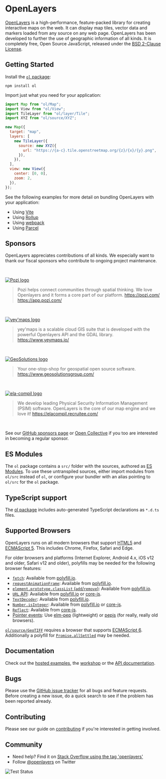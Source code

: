 # OpenLayers

[OpenLayers](https://openlayers.org/) is a high-performance, feature-packed library for creating interactive maps on the web. It can display map tiles, vector data and markers loaded from any source on any web page. OpenLayers has been developed to further the use of geographic information of all kinds. It is completely free, Open Source JavaScript, released under the [BSD 2-Clause License](https://opensource.org/licenses/BSD-2-Clause).

## Getting Started

Install the [`ol` package](https://www.npmjs.com/package/ol):

```
npm install ol
```

Import just what you need for your application:

```js
import Map from "ol/Map";
import View from "ol/View";
import TileLayer from "ol/layer/Tile";
import XYZ from "ol/source/XYZ";

new Map({
  target: "map",
  layers: [
    new TileLayer({
      source: new XYZ({
        url: "https://{a-c}.tile.openstreetmap.org/{z}/{x}/{y}.png",
      }),
    }),
  ],
  view: new View({
    center: [0, 0],
    zoom: 2,
  }),
});
```

See the following examples for more detail on bundling OpenLayers with your application:

- Using [Vite](https://github.com/openlayers/ol-vite)
- Using [Rollup](https://github.com/openlayers/ol-rollup)
- Using [webpack](https://github.com/openlayers/ol-webpack)
- Using [Parcel](https://github.com/openlayers/ol-parcel)

## Sponsors

OpenLayers appreciates contributions of all kinds. We especially want to thank our fiscal sponsors who contribute to ongoing project maintenance.

<br>

[![Pozi logo](./sponsor-logos/pozi.png)](https://pozi.com/)

> Pozi helps connect communities through spatial thinking.
> We love Openlayers and it forms a core part of our platform.
> https://pozi.com/ https://app.pozi.com/

<br>

[![yey'maps logo](./sponsor-logos/yeymaps.png)](https://www.yeymaps.io/)

> yey'maps is a scalable cloud GIS suite that is developed with the
> powerful Openlayers API and the GDAL library.
> https://www.yeymaps.io/

<br>

[![GeoSolutions logo](./sponsor-logos/geosolutions.png)](https://www.geosolutionsgroup.com/)

> Your one-stop-shop for geospatial open source software.
> https://www.geosolutionsgroup.com/

<br>

[![ela-compil logo](./sponsor-logos/ela-compil.png)](https://ela.pl/)

> We develop leading Physical Security Information Management (PSIM) software.
> OpenLayers is the core of our map engine and we love it!
> https://elacompil.recruitee.com/

<br>

See our [GitHub sponsors page](https://github.com/sponsors/openlayers) or [Open Collective](https://opencollective.com/openlayers/contribute/sponsors-214/checkout) if you too are interested in becoming a regular sponsor.

## ES Modules

The `ol` package contains a `src/` folder with the sources, authored as [ES Modules](https://developer.mozilla.org/en-US/docs/Web/JavaScript/Guide/Modules). To use these untranspiled sources, either import modules from `ol/src` instead of `ol`, or configure your bundler with an alias pointing to `ol/src` for the `ol` package.

## TypeScript support

The [ol package](https://npmjs.com/package/ol) includes auto-generated TypeScript declarations as `*.d.ts` files.

## Supported Browsers

OpenLayers runs on all modern browsers that support [HTML5](https://html.spec.whatwg.org/multipage/) and [ECMAScript 5](https://262.ecma-international.org/5.1/). This includes Chrome, Firefox, Safari and Edge.

For older browsers and platforms (Internet Explorer, Android 4.x, iOS v12 and older, Safari v12 and older), polyfills may be needed for the following browser features:

- [`fetch`](https://caniuse.com/fetch): Available from [polyfill.io](https://polyfill.io/).
- [`requestAnimationFrame`](https://caniuse.com/requestanimationframe): Available from [polyfill.io](https://polyfill.io/).
- [`element.prototype.classList` (`add`/`remove`)](https://caniuse.com/classlist): Available from [polyfill.io](https://polyfill.io/).
- [`URL` API](https://caniuse.com/url): Available from [polyfill.io](https://polyfill.io/) or [core-js](https://cdnjs.com/libraries/core-js/).
- [`TextDecoder`](https://caniuse.com/textencoder): Available from [polyfill.io](https://polyfill.io/).
- [`Number.isInteger`](https://caniuse.com/isInteger): Available from [polyfill.io](https://polyfill.io/) or [core-js](https://cdnjs.com/libraries/core-js/).
- [`Reflect`](https://caniuse.com/mdn-javascript_builtins_reflect): Available from [core-js](https://cdnjs.com/libraries/core-js/).
- [Pointer events](https://caniuse.com/pointer): Use [elm-pep](https://npmjs.com/package/elm-pep) (lightweight) or [pepjs](https://npmjs.com/package/pepjs) (for really, really old browsers).

[`ol/source/GeoTIFF`](https://openlayers.org/en/latest/apidoc/module-ol_source_GeoTIFF-GeoTIFFSource.html) requires a browser that supports [ECMAScript 6](https://262.ecma-international.org/6.0/). Additionally a polyfill for [`Promise.allSettled`](https://caniuse.com/mdn-javascript_builtins_promise_allsettled) may be needed.

## Documentation

Check out the [hosted examples](https://openlayers.org/en/latest/examples/), the [workshop](https://openlayers.org/workshop/) or the [API documentation](https://openlayers.org/en/latest/apidoc/).

## Bugs

Please use the [GitHub issue tracker](https://github.com/openlayers/openlayers/issues) for all bugs and feature requests. Before creating a new issue, do a quick search to see if the problem has been reported already.

## Contributing

Please see our guide on [contributing](CONTRIBUTING.md) if you're interested in getting involved.

## Community

- Need help? Find it on [Stack Overflow using the tag 'openlayers'](https://stackoverflow.com/questions/tagged/openlayers)
- Follow [@openlayers](https://twitter.com/openlayers) on Twitter

![Test Status](https://github.com/openlayers/openlayers/workflows/Test/badge.svg)
